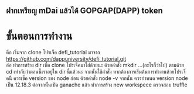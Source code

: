 ## ฝากเหรียญ mDai แล้วได้ GOPGAP(DAPP) token 

# ขั้นตอนการทำงาน
คือ เริ่มจาก clone โปรเจ็ค defi_tutorial มาจาก https://github.com/dappuniversity/defi_tutorial.git  
อ่อ ทำการสร้าง dir เพื่อ clone โปรเจ็คมาใส่ด้วยนะ ด้วยคำสั่ง mkdir ...(อะไรก็ว่าไป) ตามด้วย cd เท่ากับว่าตอนนี้เราอยู่ใน dir นี้แล้วนะ 
จากนั้นใช้คำสั่ง 
หากต้องการเริ่มต้นการทำงานด้วยโปรเจ็คนีิ ควรเช็ค version ของ node ก่อน ด้วยคำสั่ง node -v จากนั้น ควรกำหนด version node เป็น 12.18.3
ต่อจากนั้นเปิด ganache แล้ว ทำการสร้าง new workspece
ตรวจสอบ truffle 

